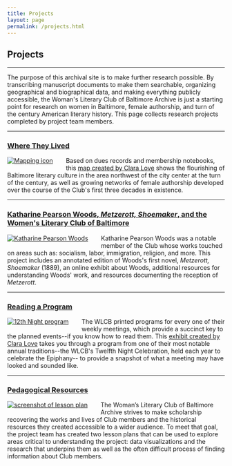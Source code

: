 ```yaml
---
title: Projects
layout: page
permalink: /projects.html
---
```


## Projects
***
The purpose of this archival site is to make further research possible. By transcribing manuscript documents to make them searchable, organizing geographical and biographical data, and making everything publicly accessible, the Woman's Literary Club of Baltimore Archive is just a starting point for research on women in Baltimore, female authorship, and turn of the century American literary history. This page collects research projects completed by project team members.

***
### [Where They Lived](https://wlcb.github.io/archive/mapping.html)
<div style="float: left;padding-right: 30px;padding-bottom: 15px;"><a href="https://wlcb.github.io/archive/mapping.html"><img src="https://wlcb.github.io/archive/assets/img/mapping.png" alt="Mapping icon"></a></div>

Based on dues records and membership notebooks, this [map created by Clara Love](https://wlcb.github.io/archive/mapping.html) shows the flourishing of Baltimore literary culture in the area northwest of the city center at the turn of the century, as well as growing networks of female authorship developed over the course of the Club's first three decades in existence. 
<p style="clear: both;"></p>

***
### [Katharine Pearson Woods, _Metzerott, Shoemaker_, and the Women's Literary Club of Baltimore](https://wlcb.github.io/archive/woods.html)
<div style="float: left;padding-right: 30px;padding-bottom: 15px;"><a href="https://wlcb.github.io/archive/woods.html"><img src="https://wlcb.github.io/archive/assets/img/KatharineWoods.jpeg" alt="Katharine Pearson Woods"></a></div>

Katharine Pearson Woods was a notable member of the Club whose works touched on areas such as: socialism, labor, immigration, religion, and more. This project includes an annotated edition of Woods's first novel, _Metzerott, Shoemaker_ (1889), an online exhibit about Woods, additional resources for understanding Woods' work, and resources documenting the reception of _Metzerott_.

<p style="clear: both;"></p>

***
### [Reading a Program](https://wlcb.github.io/archive/reading-a-program.html)
<div style="float: left;padding-right: 30px;padding-bottom: 15px;"><a href="https://wlcb.github.io/archive/reading-a-program.html"><img src="https://wlcb.github.io/archive/assets/img/program_.png" alt="12th Night program"></a></div>

The WLCB printed programs for every one of their weekly meetings, which provide a succinct key to the planned events--if you know how to read them. This [exhibit created by Clara Love](https://wlcb.github.io/archive/reading-a-program.html) takes you through a program from one of their most notable annual traditions--the WLCB's Twelfth Night Celebration, held each year to celebrate the Epiphany-- to provide a snapshot of what a meeting may have looked and sounded like.
<p style="clear: both;"></p>

***
### [Pedagogical Resources](https://wlcb.github.io/archive/pedagogical_resources.html)
<div style="float: left;padding-right: 30px;padding-bottom: 15px;"><a href="https://wlcb.github.io/archive/pedagogical_resources.html"><img src="https://wlcb.github.io/archive/assets/img/pedagogy.jpg" alt="screenshot of lesson plan"></a></div>

The Woman’s Literary Club of Baltimore Archive strives to make scholarship recovering the works and lives of Club members and the historical resources they created accessible to a wider audience. To meet that goal, the project team has created two lesson plans that can be used to explore areas critical to understanding the project: data visualizations and the research that underpins them as well as the often difficult process of finding information about Club members.
<p style="clear: both;"></p>
